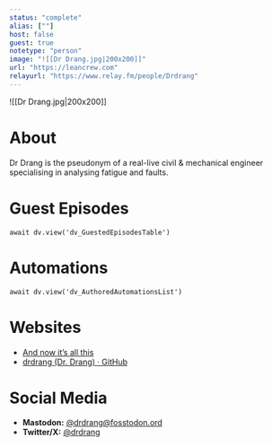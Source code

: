 ```yaml
---
status: "complete"
alias: [""]
host: false
guest: true
notetype: "person"
image: "![[Dr Drang.jpg|200x200]]"
url: "https://leancrew.com"
relayurl: "https://www.relay.fm/people/Drdrang"
---
```


![[Dr Drang.jpg|200x200]]

# About
Dr Drang is the pseudonym of a real-live civil & mechanical engineer specialising in analysing fatigue and faults.

# Guest Episodes
```dataviewjs
await dv.view('dv_GuestedEpisodesTable')
```
# Automations
```dataviewjs
await dv.view('dv_AuthoredAutomationsList')
```

# Websites
- [And now it’s all this](https://leancrew.com/all-this/)
- [drdrang (Dr. Drang) · GitHub](https://github.com/drdrang)

# Social Media
- **Mastodon:** [@drdrang@fosstodon.ord](https://mastodon.cloud/@drdrang@fosstodon.org)
- **Twitter/X:** [@drdrang](https://twitter.com/drdrang)